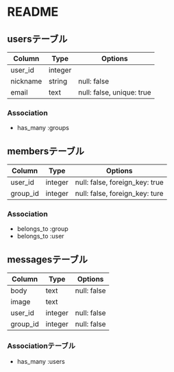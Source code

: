 # README

## usersテーブル
|Column|Type|Options|
|------|----|-------|
|user_id|integer|
|nickname|string|null: false|
|email|text|null: false, unique: true|

### Association
- has_many :groups

## membersテーブル
|Column|Type|Options|
|------|----|-------|
|user_id|integer|null: false, foreign_key: true|
|group_id|integer|null: false, foreign_key: ture|

### Association
- belongs_to :group
- belongs_to :user

## messagesテーブル
|Column|Type|Options|
|------|----|-------|
|body|text|null: false
|image|text|
|user_id|integer|null: false|
|group_id|integer|null: false|

### Associationテーブル
- has_many :users
